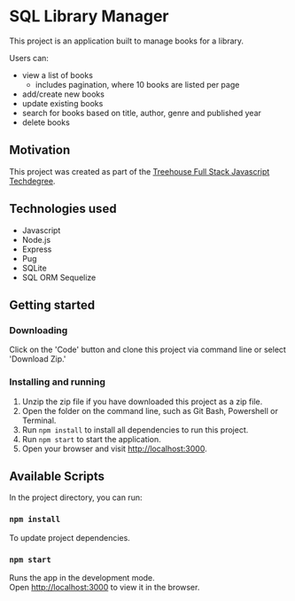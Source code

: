 # SQL Library Manager

This project is an application built to manage books for a library.

Users can:
- view a list of books
  - includes pagination, where 10 books are listed per page
- add/create new books
- update existing books 
- search for books based on title, author, genre and published year
- delete books

## Motivation
This project was created as part of the [Treehouse Full Stack Javascript Techdegree](https://teamtreehouse.com/techdegree/full-stack-javascript).

## Technologies used
- Javascript
- Node.js
- Express
- Pug
- SQLite
- SQL ORM Sequelize

## Getting started
### Downloading
Click on the 'Code' button and clone this project via command line or select 'Download Zip.'

### Installing and running
1. Unzip the zip file if you have downloaded this project as a zip file.
1. Open the folder on the command line, such as Git Bash, Powershell or Terminal.
1. Run `npm install` to install all dependencies to run this project.
1. Run `npm start` to start the application.
1. Open your browser and visit [http://localhost:3000](http://localhost:3000).

## Available Scripts
In the project directory, you can run:

### `npm install`
To update project dependencies.

### `npm start`
Runs the app in the development mode.\
Open [http://localhost:3000](http://localhost:3000) to view it in the browser.